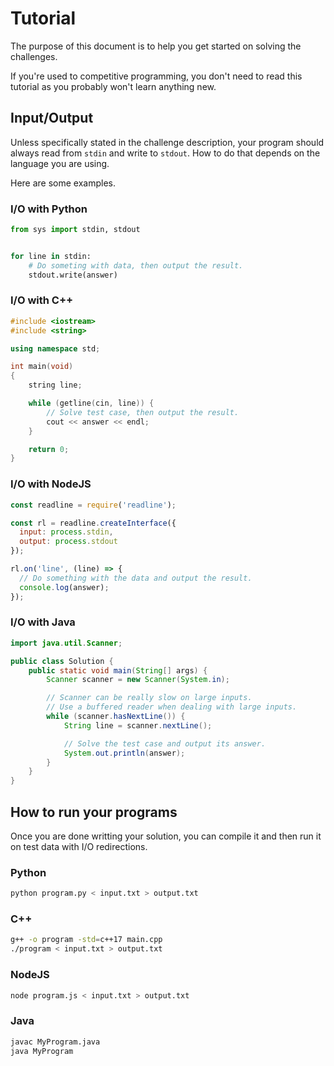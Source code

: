 # Tutorial

The purpose of this document is to help you get started on solving the
challenges.

If you're used to competitive programming, you don't need to read this
tutorial as you probably won't learn anything new.

## Input/Output

Unless specifically stated in the challenge description, your program should
always read from `stdin` and write to `stdout`. How to do that depends on the
language you are using.

Here are some examples.

### I/O with Python

```python
from sys import stdin, stdout


for line in stdin:
    # Do someting with data, then output the result.
    stdout.write(answer)
```

### I/O with C++

```cpp
#include <iostream>
#include <string>

using namespace std;

int main(void)
{
    string line;

    while (getline(cin, line)) {
        // Solve test case, then output the result.
        cout << answer << endl;
    }

    return 0;
}
```

### I/O with NodeJS

```js
const readline = require('readline');

const rl = readline.createInterface({
  input: process.stdin,
  output: process.stdout
});

rl.on('line', (line) => {
  // Do something with the data and output the result.
  console.log(answer);
});
```

### I/O with Java

```java
import java.util.Scanner;

public class Solution {
    public static void main(String[] args) {
        Scanner scanner = new Scanner(System.in);

        // Scanner can be really slow on large inputs.
        // Use a buffered reader when dealing with large inputs.
        while (scanner.hasNextLine()) {
            String line = scanner.nextLine();

            // Solve the test case and output its answer.
            System.out.println(answer);
        }
    }
}
```

## How to run your programs

Once you are done writting your solution, you can compile it and then run it
on test data with I/O redirections.

### Python

```bash
python program.py < input.txt > output.txt
```

### C++

```bash
g++ -o program -std=c++17 main.cpp
./program < input.txt > output.txt
```

### NodeJS

```bash
node program.js < input.txt > output.txt
```

### Java

```bash
javac MyProgram.java
java MyProgram
````
